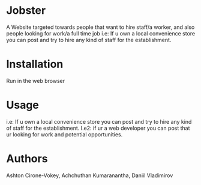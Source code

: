 # Jobster
A Website targeted towards people that want to hire staff/a worker, and also people looking for work/a full time job i.e: If u own a local convenience store you can post and try to hire any kind of staff for the establishment.
# Installation
Run in the web browser
# Usage
i.e: If u own a local convenience store you can post and try to hire any kind of staff for the establishment. I.e2: if ur a web developer you can post that ur looking for work and potential opportunities.
# Authors
Ashton Cirone-Vokey, 
Achchuthan Kumaranantha, 
Daniil Vladimirov
